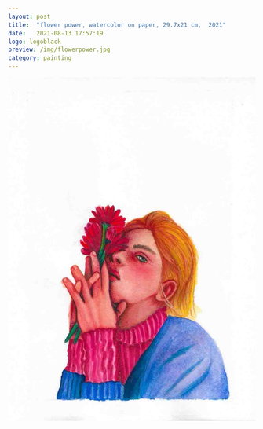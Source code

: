 ```yaml
---
layout: post
title:  "flower power, watercolor on paper, 29.7x21 cm,  2021"
date:   2021-08-13 17:57:19
logo: logoblack
preview: /img/flowerpower.jpg
category: painting
---
```


![flower power](/img/flowerpower.jpg) 

